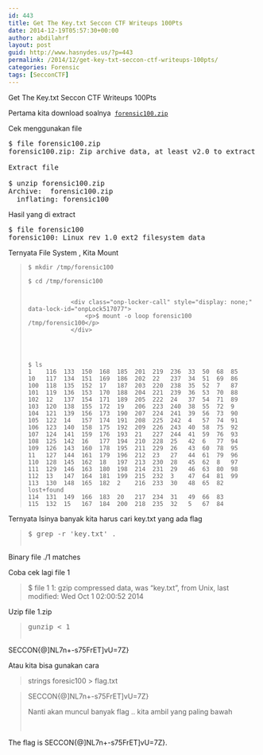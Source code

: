 ```yaml
---
id: 443
title: Get The Key.txt Seccon CTF Writeups 100Pts
date: 2014-12-19T05:57:30+00:00
author: abdilahrf
layout: post
guid: http://www.hasnydes.us/?p=443
permalink: /2014/12/get-key-txt-seccon-ctf-writeups-100pts/
categories: Forensic
tags: [SecconCTF]
---
```

Get The Key.txt Seccon CTF Writeups 100Pts

Pertama kita download soalnya  [`forensic100.zip`](https://github.com/ctfs/write-ups/blob/master/seccon-ctf-2014/get-the-key-txt/forensic100.zip)

Cek menggunakan file

<pre>$ file forensic100.zip
forensic100.zip: Zip archive data, at least v2.0 to extract

Extract file

$ unzip forensic100.zip
Archive:  forensic100.zip
  inflating: forensic100
</pre>

<!--more-->

Hasil yang di extract

<pre>$ file forensic100
forensic100: Linux rev 1.0 ext2 filesystem data</pre>

Ternyata File System , Kita Mount

>     $ mkdir /tmp/forensic100
>     
>     $ cd /tmp/forensic100
>     
>                
>                 <div class="onp-locker-call" style="display: none;" data-lock-id="onpLock517077">
>                     <p>$ mount -o loop forensic100 /tmp/forensic100</p>
>                 </div>
>              
>     
>             
>     
>     $ ls
>     1    116  133  150  168  185  201  219  236  33  50  68  85
>     10   117  134  151  169  186  202  22   237  34  51  69  86
>     100  118  135  152  17   187  203  220  238  35  52  7   87
>     101  119  136  153  170  188  204  221  239  36  53  70  88
>     102  12   137  154  171  189  205  222  24   37  54  71  89
>     103  120  138  155  172  19   206  223  240  38  55  72  9
>     104  121  139  156  173  190  207  224  241  39  56  73  90
>     105  122  14   157  174  191  208  225  242  4   57  74  91
>     106  123  140  158  175  192  209  226  243  40  58  75  92
>     107  124  141  159  176  193  21   227  244  41  59  76  93
>     108  125  142  16   177  194  210  228  25   42  6   77  94
>     109  126  143  160  178  195  211  229  26   43  60  78  95
>     11   127  144  161  179  196  212  23   27   44  61  79  96
>     110  128  145  162  18   197  213  230  28   45  62  8   97
>     111  129  146  163  180  198  214  231  29   46  63  80  98
>     112  13   147  164  181  199  215  232  3    47  64  81  99
>     113  130  148  165  182  2    216  233  30   48  65  82  lost+found
>     114  131  149  166  183  20   217  234  31   49  66  83
>     115  132  15   167  184  200  218  235  32   5   67  84
>     
>     

Ternyata Isinya banyak kita harus cari key.txt yang ada flag

> <pre>$ grep -r <span class="pl-s1"><span class="pl-pds">'</span>key.txt<span class="pl-pds">'</span></span> <span class="pl-s3">.</span>
Binary file ./1 matches
</pre>

Coba cek lagi file 1

> $ file 1 1: gzip compressed data, was &#8220;key.txt&#8221;, from Unix, last modified: Wed Oct 1 02:00:52 2014

Uzip file 1.zip

> <pre>gunzip <span class="pl-k">&lt;</span> 1
SECCON{@]NL7n+-s75FrET]vU=7Z}</pre>

Atau kita bisa gunakan cara

> strings foresic100 > flag.txt
  
> SECCON{@]NL7n+-s75FrET]vU=7Z}
> 
> Nanti akan muncul banyak flag .. kita ambil yang paling bawah
> 
> &nbsp;

The flag is SECCON{@]NL7n+-s75FrET]vU=7Z}.